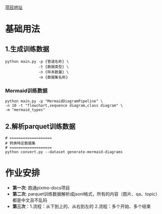 [项目地址](https://github.com/sxwanggit126/pixmo-docs-debug) 
# 基础用法
## 1.生成训练数据
```shell
python main.py -p {管道名称} \
               -t {数据类型} \
               -n {样本数量} \
               -m {数据集名称}
```

###  Mermaid训练数据
```shell
python main.py -p "MermaidDiagramPipeline" \
-n 10 -t "flowchart,sequence diagram,class diagram" \
-m "mermaid_types"
```
## 2.解析parquet训练数据
```shell
# ===================
# 转换特定数据集
# ===================
python convert.py --dataset generate-mermaid-diagrams
```

# 作业安排
- **第一次**: 跑通pixmo-docs项目
- **第二次**: parquet训练数据解析成jsonl格式，所有的内容（图片、qa、topic）都是中文且不乱码
- **第三次**：1.流程：从下到上的、从右到左的 2.流程：多个开始、多个结束